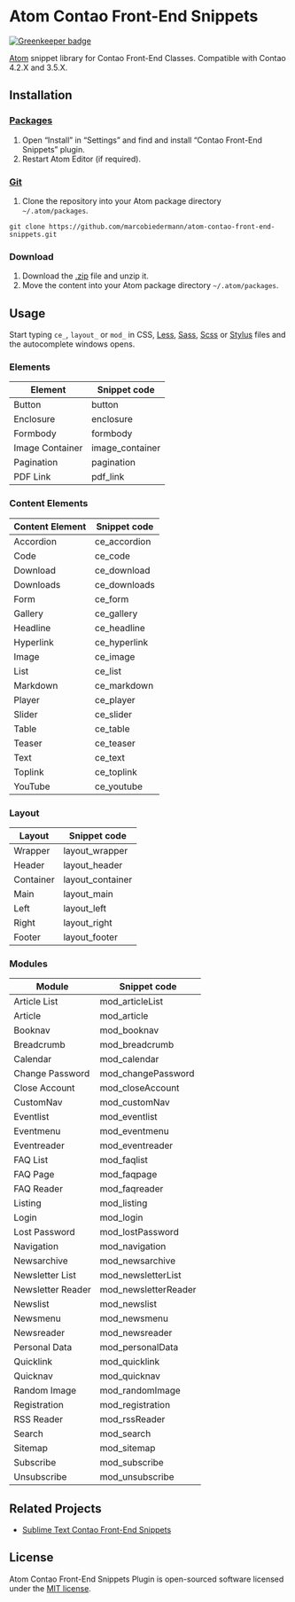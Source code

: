 # Atom Contao Front-End Snippets

[![Greenkeeper badge](https://badges.greenkeeper.io/marcobiedermann/atom-contao-front-end-snippets.svg)](https://greenkeeper.io/)

[Atom](https://atom.io/) snippet library for Contao Front-End Classes.
Compatible with Contao 4.2.X and 3.5.X.

## Installation

### [Packages](https://atom.io/packages)

1. Open “Install” in “Settings” and find and install “Contao Front-End Snippets” plugin.
1. Restart Atom Editor (if required).

### [Git](https://git-scm.com/)

1. Clone the repository into your Atom package directory `~/.atom/packages`.

```
git clone https://github.com/marcobiedermann/atom-contao-front-end-snippets.git
```

### Download

1. Download the [.zip](https://github.com/marcobiedermann/atom-contao-front-end-snippets/archive/master.zip) file and unzip it.
1. Move the content into your Atom package directory `~/.atom/packages`.

## Usage

Start typing `ce_`, `layout_` or `mod_` in CSS, [Less](http://lesscss.org/), [Sass](http://sass-lang.com/), [Scss](http://sass-lang.com/) or [Stylus](http://stylus-lang.com/) files and the autocomplete windows opens.

### Elements

| Element | Snippet code |
|---|---|
| Button | button |
| Enclosure | enclosure |
| Formbody | formbody |
| Image Container | image_container |
| Pagination | pagination |
| PDF Link | pdf_link |

### Content Elements

| Content Element | Snippet code |
|---|---|
| Accordion | ce_accordion |
| Code | ce_code |
| Download | ce_download |
| Downloads | ce_downloads |
| Form | ce_form |
| Gallery | ce_gallery |
| Headline | ce_headline |
| Hyperlink | ce_hyperlink |
| Image | ce_image |
| List | ce_list |
| Markdown | ce_markdown |
| Player | ce_player |
| Slider | ce_slider |
| Table | ce_table |
| Teaser | ce_teaser |
| Text | ce_text |
| Toplink | ce_toplink |
| YouTube | ce_youtube |

### Layout

| Layout | Snippet code |
|---|---|
| Wrapper | layout_wrapper |
| Header | layout_header |
| Container | layout_container |
| Main | layout_main |
| Left | layout_left |
| Right | layout_right |
| Footer | layout_footer |

### Modules

| Module | Snippet code |
|---|---|
| Article List | mod_articleList |
| Article | mod_article |
| Booknav | mod_booknav |
| Breadcrumb | mod_breadcrumb |
| Calendar | mod_calendar |
| Change Password | mod_changePassword |
| Close Account | mod_closeAccount |
| CustomNav | mod_customNav |
| Eventlist | mod_eventlist |
| Eventmenu | mod_eventmenu |
| Eventreader | mod_eventreader |
| FAQ List | mod_faqlist |
| FAQ Page | mod_faqpage |
| FAQ Reader | mod_faqreader |
| Listing | mod_listing |
| Login | mod_login |
| Lost Password | mod_lostPassword |
| Navigation | mod_navigation |
| Newsarchive | mod_newsarchive |
| Newsletter List | mod_newsletterList |
| Newsletter Reader | mod_newsletterReader |
| Newslist | mod_newslist |
| Newsmenu | mod_newsmenu |
| Newsreader | mod_newsreader |
| Personal Data | mod_personalData |
| Quicklink | mod_quicklink |
| Quicknav | mod_quicknav |
| Random Image | mod_randomImage |
| Registration | mod_registration |
| RSS Reader | mod_rssReader |
| Search | mod_search |
| Sitemap | mod_sitemap |
| Subscribe | mod_subscribe |
| Unsubscribe | mod_unsubscribe |

## Related Projects
* [Sublime Text Contao Front-End Snippets](https://github.com/marcobiedermann/sublime-contao-front-end-snippets)

## License

Atom Contao Front-End Snippets Plugin is open-sourced software licensed under the [MIT license](https://opensource.org/licenses/MIT).
